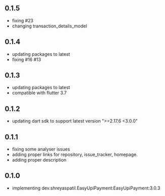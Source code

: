 ## 0.1.5

- fixing #23
- changing transaction_details_model
## 0.1.4

- updating packages to latest
- fixing #16 #13
## 0.1.3

- updating packages to latest
- compatible with flutter 3.7

## 0.1.2

- updating dart sdk to support latest version ">=2.17.6 <3.0.0"

## 0.1.1

- fixing some analyser issues
- adding proper links for repository, issue_tracker, homepage.
- adding proper description

## 0.1.0

- implementing dev.shreyaspatil.EasyUpiPayment:EasyUpiPayment:3.0.3
